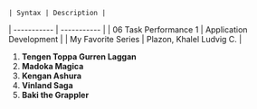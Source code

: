 	| Syntax | Description |
| ----------- | ----------- |
| 06 Task Performance 1 | Application Development |
| My Favorite Series | Plazon, Khalel Ludvig C. |
1. **Tengen Toppa Gurren Laggan**
2. **Madoka Magica**
3. **Kengan Ashura**
4. **Vinland Saga**
5. **Baki the Grappler**
